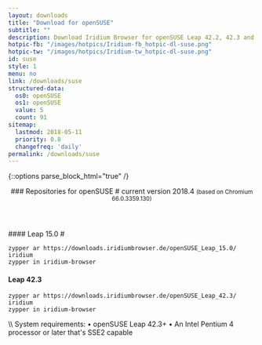```yaml
---
layout: downloads
title: "Download for openSUSE"
subtitle: ""
description: Download Iridium Browser for openSUSE Leap 42.2, 42.3 and Tumbleweed. Install package from repository using the command line.
hotpic-fb: "/images/hotpics/Iridium-fb_hotpic-dl-suse.png"
hotpic-tw: "/images/hotpics/Iridium-tw_hotpic-dl-suse.png"
id: suse
style: 1
menu: no
link: /downloads/suse
structured-data:
  os0: openSUSE
  os1: openSUSE
  value: 5
  count: 91
sitemap:
  lastmod: 2018-05-11
  priority: 0.8
  changefreq: 'daily'
permalink: /downloads/suse
---
```


{::options parse_block_html="true" /}
<div class="dlinux fl-opensuse"></div>
<header>
### Repositories for openSUSE #
current version 2018.4      
<small>(based on Chromium 66.0.3359.130)</small>
</header>
<div class="container 75%">
#### Leap 15.0 #
	
	zypper ar https://downloads.iridiumbrowser.de/openSUSE_Leap_15.0/ iridium
	zypper in iridium-browser
     
#### Leap 42.3 #
	
	zypper ar https://downloads.iridiumbrowser.de/openSUSE_Leap_42.3/ iridium
	zypper in iridium-browser
     
</div>
\\
System requirements:   
&#8226; openSUSE Leap 42.3+    
&#8226; An Intel Pentium 4 processor or later that's SSE2 capable
